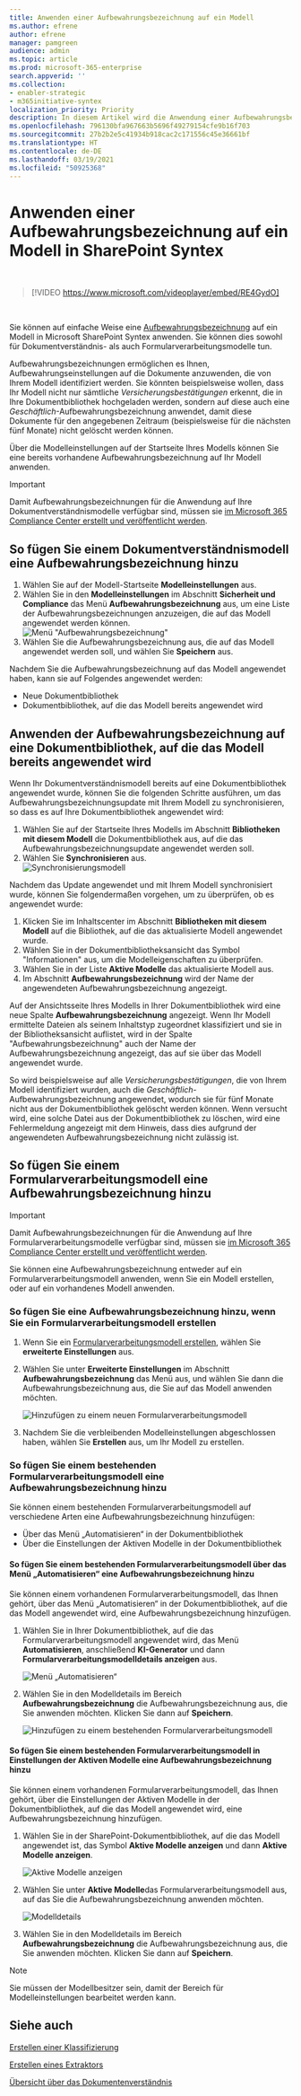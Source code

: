 ```yaml
---
title: Anwenden einer Aufbewahrungsbezeichnung auf ein Modell
ms.author: efrene
author: efrene
manager: pamgreen
audience: admin
ms.topic: article
ms.prod: microsoft-365-enterprise
search.appverid: ''
ms.collection:
- enabler-strategic
- m365initiative-syntex
localization_priority: Priority
description: In diesem Artikel wird die Anwendung einer Aufbewahrungsbezeichnung auf ein Modell in SharePoint Syntex erläutert.
ms.openlocfilehash: 796130bfa967663b5696f49279154cfe9b16f703
ms.sourcegitcommit: 27b2b2e5c41934b918cac2c171556c45e36661bf
ms.translationtype: HT
ms.contentlocale: de-DE
ms.lasthandoff: 03/19/2021
ms.locfileid: "50925368"
---
```

# <a name="apply-a-retention-label-to-a-model-in-sharepoint-syntex"></a>Anwenden einer Aufbewahrungsbezeichnung auf ein Modell in SharePoint Syntex

</br>

> [!VIDEO https://www.microsoft.com/videoplayer/embed/RE4GydO]  

</br>


Sie können auf einfache Weise eine [Aufbewahrungsbezeichnung](../compliance/retention.md) auf ein Modell in Microsoft SharePoint Syntex anwenden. Sie können dies sowohl für Dokumentverständnis- als auch Formularverarbeitungsmodelle tun.

Aufbewahrungsbezeichnungen ermöglichen es Ihnen, Aufbewahrungseinstellungen auf die Dokumente anzuwenden, die von Ihrem Modell identifiziert werden.  Sie könnten beispielsweise wollen, dass Ihr Modell nicht nur sämtliche *Versicherungsbestätigungen* erkennt, die in Ihre Dokumentbibliothek hochgeladen werden, sondern auf diese auch eine *Geschäftlich*-Aufbewahrungsbezeichnung anwendet, damit diese Dokumente für den angegebenen Zeitraum (beispielsweise für die nächsten fünf Monate) nicht gelöscht werden können.

Über die Modelleinstellungen auf der Startseite Ihres Modells können Sie eine bereits vorhandene Aufbewahrungsbezeichnung auf Ihr Modell anwenden. 

> [!Important]
> Damit Aufbewahrungsbezeichnungen für die Anwendung auf Ihre Dokumentverständnismodelle verfügbar sind, müssen sie [im Microsoft 365 Compliance Center erstellt und veröffentlicht werden](../compliance/create-apply-retention-labels.md#how-to-create-and-publish-retention-labels).

## <a name="to-add-a-retention-label-to-a-document-understanding-model"></a>So fügen Sie einem Dokumentverständnismodell eine Aufbewahrungsbezeichnung hinzu

1. Wählen Sie auf der Modell-Startseite **Modelleinstellungen** aus.</br>
2. Wählen Sie in den **Modelleinstellungen** im Abschnitt **Sicherheit und Compliance** das Menü **Aufbewahrungsbezeichnung** aus, um eine Liste der Aufbewahrungsbezeichnungen anzuzeigen, die auf das Modell angewendet werden können.</br>
 ![Menü "Aufbewahrungsbezeichnung"](../media/content-understanding/retention-labels-menu.png)</br> 
3. Wählen Sie die Aufbewahrungsbezeichnung aus, die auf das Modell angewendet werden soll, und wählen Sie **Speichern** aus.</br>

Nachdem Sie die Aufbewahrungsbezeichnung auf das Modell angewendet haben, kann sie auf Folgendes angewendet werden:
- Neue Dokumentbibliothek
- Dokumentbibliothek, auf die das Modell bereits angewendet wird
 
## <a name="apply-the-retention-label-to-a-document-library-to-which-the-model-is-already-applied"></a>Anwenden der Aufbewahrungsbezeichnung auf eine Dokumentbibliothek, auf die das Modell bereits angewendet wird

Wenn Ihr Dokumentverständnismodell bereits auf eine Dokumentbibliothek angewendet wurde, können Sie die folgenden Schritte ausführen, um das Aufbewahrungsbezeichnungsupdate mit Ihrem Modell zu synchronisieren, so dass es auf Ihre Dokumentbibliothek angewendet wird:</br>

1. Wählen Sie auf der Startseite Ihres Modells im Abschnitt **Bibliotheken mit diesem Modell** die Dokumentbibliothek aus, auf die das Aufbewahrungsbezeichnungsupdate angewendet werden soll. </br> 
2. Wählen Sie **Synchronisieren** aus. </br>
 ![Synchronisierungsmodell](../media/content-understanding/sync-model.png)</br> 


Nachdem das Update angewendet und mit Ihrem Modell synchronisiert wurde, können Sie folgendermaßen vorgehen, um zu überprüfen, ob es angewendet wurde:

1. Klicken Sie im Inhaltscenter im Abschnitt **Bibliotheken mit diesem Modell** auf die Bibliothek, auf die das aktualisierte Modell angewendet wurde. </br>
2. Wählen Sie in der Dokumentbibliotheksansicht das Symbol "Informationen" aus, um die Modelleigenschaften zu überprüfen.</br>  
3. Wählen Sie in der Liste **Aktive Modelle** das aktualisierte Modell aus.</br>
4. Im Abschnitt **Aufbewahrungsbezeichnung** wird der Name der angewendeten Aufbewahrungsbezeichnung angezeigt.</br>


Auf der Ansichtsseite Ihres Modells in Ihrer Dokumentbibliothek wird eine neue Spalte **Aufbewahrungsbezeichnung** angezeigt.  Wenn Ihr Modell ermittelte Dateien als seinem Inhaltstyp zugeordnet klassifiziert und sie in der Bibliotheksansicht auflistet, wird in der Spalte "Aufbewahrungsbezeichnung" auch der Name der Aufbewahrungsbezeichnung angezeigt, das auf sie über das Modell angewendet wurde.


So wird beispielsweise auf alle *Versicherungsbestätigungen*, die von Ihrem Modell identifiziert wurden, auch die *Geschäftlich*-Aufbewahrungsbezeichnung angewendet, wodurch sie für fünf Monate nicht aus der Dokumentbibliothek gelöscht werden können. Wenn versucht wird, eine solche Datei aus der Dokumentbibliothek zu löschen, wird eine Fehlermeldung angezeigt mit dem Hinweis, dass dies aufgrund der angewendeten Aufbewahrungsbezeichnung nicht zulässig ist.

## <a name="to-add-a-retention-label-to-a-form-processing-model"></a>So fügen Sie einem Formularverarbeitungsmodell eine Aufbewahrungsbezeichnung hinzu

> [!Important]
> Damit Aufbewahrungsbezeichnungen für die Anwendung auf Ihre Formularverarbeitungsmodelle verfügbar sind, müssen sie [im Microsoft 365 Compliance Center erstellt und veröffentlicht werden](../compliance/create-apply-retention-labels.md#how-to-create-and-publish-retention-labels).

Sie können eine Aufbewahrungsbezeichnung entweder auf ein Formularverarbeitungsmodell anwenden, wenn Sie ein Modell erstellen, oder auf ein vorhandenes Modell anwenden.

### <a name="to-add-a-retention-label-when-you-create-a-form-processing-model"></a>So fügen Sie eine Aufbewahrungsbezeichnung hinzu, wenn Sie ein Formularverarbeitungsmodell erstellen

1. Wenn Sie ein [Formularverarbeitungsmodell erstellen](./create-a-form-processing-model.md), wählen Sie <b>erweiterte Einstellungen</b> aus.
2. Wählen Sie unter <b>Erweiterte Einstellungen</b> im Abschnitt <b>Aufbewahrungsbezeichnung</b> das Menü aus, und wählen Sie dann die Aufbewahrungsbezeichnung aus, die Sie auf das Modell anwenden möchten.</b>

 
     ![Hinzufügen zu einem neuen Formularverarbeitungsmodell](../media/content-understanding/retention-label-forms.png)</br>

3.  Nachdem Sie die verbleibenden Modelleinstellungen abgeschlossen haben, wählen Sie <b>Erstellen</b> aus, um Ihr Modell zu erstellen.

### <a name="to-add-a-retention-label-to-an-existing-form-processing-model"></a>So fügen Sie einem bestehenden Formularverarbeitungsmodell eine Aufbewahrungsbezeichnung hinzu

Sie können einem bestehenden Formularverarbeitungsmodell auf verschiedene Arten eine Aufbewahrungsbezeichnung hinzufügen:
- Über das Menü „Automatisieren“ in der Dokumentbibliothek
- Über die Einstellungen der Aktiven Modelle in der Dokumentbibliothek 


#### <a name="to-add-a-retention-label-to-an-existing-form-processing-model-through-the-automate-menu"></a>So fügen Sie einem bestehenden Formularverarbeitungsmodell über das Menü „Automatisieren“ eine Aufbewahrungsbezeichnung hinzu

Sie können einem vorhandenen Formularverarbeitungsmodell, das Ihnen gehört, über das Menü „Automatisieren“ in der Dokumentbibliothek, auf die das Modell angewendet wird, eine Aufbewahrungsbezeichnung hinzufügen.


1. Wählen Sie in Ihrer Dokumentbibliothek, auf die das Formularverarbeitungsmodell angewendet wird, das Menü <b>Automatisieren</b>, anschließend <b>KI-Generator</b> und dann <b>Formularverarbeitungsmodelldetails anzeigen</b> aus.

   ![Menü „Automatisieren“](../media/content-understanding/automate-menu.png)</br>

2. Wählen Sie in den Modelldetails im Bereich <b>Aufbewahrungsbezeichnung</b> die Aufbewahrungsbezeichnung aus, die Sie anwenden möchten.  Klicken Sie dann auf <b>Speichern</b>.

     ![Hinzufügen zu einem bestehenden Formularverarbeitungsmodell](../media/content-understanding/retention-label-model-details.png)</br> 

#### <a name="to-add-a-retention-label-to-an-existing-form-processing-model-in-the-active-model-settings"></a>So fügen Sie einem bestehenden Formularverarbeitungsmodell in Einstellungen der Aktiven Modelle eine Aufbewahrungsbezeichnung hinzu

Sie können einem vorhandenen Formularverarbeitungsmodell, das Ihnen gehört, über die Einstellungen der Aktiven Modelle in der Dokumentbibliothek, auf die das Modell angewendet wird, eine Aufbewahrungsbezeichnung hinzufügen.

1. Wählen Sie in der SharePoint-Dokumentbibliothek, auf die das Modell angewendet ist, das Symbol <b>Aktive Modelle anzeigen</b> und dann <b>Aktive Modelle anzeigen</b>.</b>

   ![Aktive Modelle anzeigen](../media/content-understanding/info-du.png)</br> 

2. Wählen Sie unter <b>Aktive Modelle</b>das Formularverarbeitungsmodell aus, auf das Sie die Aufbewahrungsbezeichnung anwenden möchten.

     ![Modelldetails](../media/content-understanding/retention-label-model-details.png)</br> 


3. Wählen Sie in den Modelldetails im Bereich <b>Aufbewahrungsbezeichnung</b> die Aufbewahrungsbezeichnung aus, die Sie anwenden möchten.  Klicken Sie dann auf <b>Speichern</b>.

> [!NOTE]
> Sie müssen der Modellbesitzer sein, damit der Bereich für Modelleinstellungen bearbeitet werden kann. 


## <a name="see-also"></a>Siehe auch
[Erstellen einer Klassifizierung](create-a-classifier.md)

[Erstellen eines Extraktors](create-an-extractor.md)

[Übersicht über das Dokumentenverständnis](document-understanding-overview.md)